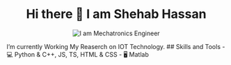 ### <h1 align="center"> Hi there 👋 I am Shehab Hassan </h1>

<p align='center' href="https://git.io/typing-svg"><img src="https://readme-typing-svg.herokuapp.com?font=Fira+Code&weight=600&duration=4000&pause=500&color=597FF7&background=FFFDFB00&center=true&vCenter=true&width=437&height=53&lines=Welcome+To+my+Github+Profile+;I+am+Mechatronics+Engineer+" alt="I am Mechatronics Engineer"/>
</p>
I’m currently Working My Reaserch on IOT Technology. 
##  Skills and Tools 
- 💻 Python & C++, JS, TS, HTML & CSS
- 🖥️ Matlab

<!--
**shehabhassan/shehabhassan** is a ✨ _special_ ✨ repository because its `README.md` (this file) appears on your GitHub profile.

Here are some ideas to get you started:

- 🔭 I’m currently working on IOT Engineer 
- 🌱 I’m currently learning ... javascript , node.js MYSQL 
- 👯 I’m looking to collaborate on ...
- 🤔 I’m looking for help with ...
- 💬 Ask me about ...
- 📫 How to reach me: ...
- 😄 Pronouns: ...
- ⚡ Fun fact: ...
-->


